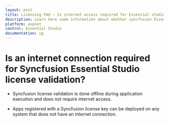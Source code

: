 ```yaml
---
layout: post
title: Licensing FAQ – Is internet access required for Essential studio license validation | Syncfusion
description: Learn here some information about whether syncfusion Essential Studio license validation needs internet conncetion.
platform: aspnet
control: Essential Studio
documentation: ug
---
```


# Is an internet connection required for Syncfusion Essential Studio license validation?

* Syncfusion license validation is done offline during application execution and does not require internet access. 

* Apps registered with a Syncfusion license key can be deployed on any system that does not have an internet connection.